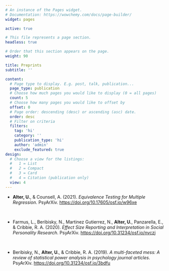 ```yaml
---
# An instance of the Pages widget.
# Documentation: https://wowchemy.com/docs/page-builder/
widget: pages

active: true

# This file represents a page section.
headless: true

# Order that this section appears on the page.
weight: 90

title: Preprints
subtitle: ''

content:
  # Page type to display. E.g. post, talk, publication...
  page_type: publication
  # Choose how much pages you would like to display (0 = all pages)
  count: 5
  # Choose how many pages you would like to offset by
  offset: 0
  # Page order: descending (desc) or ascending (asc) date.
  order: desc
  # Filter on criteria
  filters:
    tag: 'hi'
    category: ''
    publication_type: 'hi'
    author: 'admin'
    exclude_featured: true
design:
  # Choose a view for the listings:
  #   1 = List
  #   2 = Compact
  #   3 = Card
  #   4 = Citation (publication only)
  view: 4
---
```

* <b>Alter, U.</b>, & Counsell, A. (2021). *Equivalence Testing for Multiple Regression*. PsyArXiv. https://doi.org/10.17605/osf.io/w96xe </p> &nbsp;

* Farmus, L., Beribisky, N., Martinez Gutierrez, N., <b>Alter, U.</b>, Panzarella, E., & Cribbie, R. A. (2020). *Effect Size Reporting and Interpretation in Social Personality Research*. PsyArXiv. https://doi.org/10.31234/osf.io/nvczj </p> &nbsp;

* Beribisky, N., <b>Alter, U.</b>, & Cribbie, R. A. (2019). *A multi-faceted mess: A review of statistical power analysis in psychology journal articles*. PsyArXiv. https://doi.org/10.31234/osf.io/3bdfu

